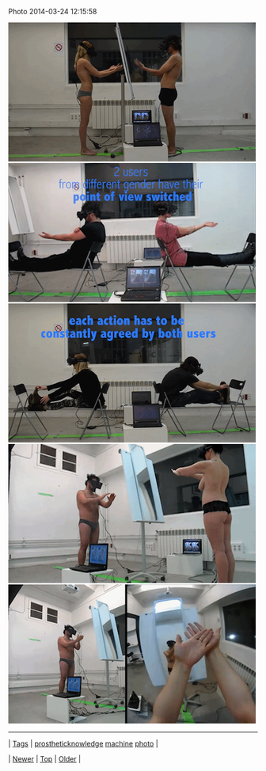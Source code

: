 <!--
title: Photo 2014-03-24 12
date: 2020-06-28T15:27:00.274Z
tags: prostheticknowledge, machine, photo
-->


Photo 2014-03-24 12:15:58

![](80569285846-0.gif)
![](80569285846-1.gif)
![](80569285846-2.gif)
![](80569285846-3.gif)
![](80569285846-4.gif)

<!--BOTTOM-POST-NAVIGATION-->
---

| [Tags](tags.md) | [prostheticknowledge](tag-prostheticknowledge.md) [machine](tag-machine.md) [photo](tag-photo.md) |

| [Newer](80504144656.md) | [Top](index.md) | [Older](80577631906.md) |